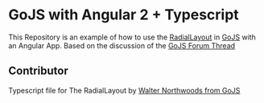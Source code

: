 # GoJS with Angular 2 + Typescript

This Repository is an example of how to use the [RadialLayout](http://gojs.net/latest/samples/radial.html) in [GoJS](http://gojs.net/) with an Angular App.
Based on the discussion of the [GoJS Forum Thread](https://forum.nwoods.com/t/radiallayout-cannot-be-accessed-using-typescript-in-angular2/8728/9)
## Contributor

Typescript file for The RadialLayout by [Walter Northwoods from GoJS](https://github.com/WalterNorthwoods)
